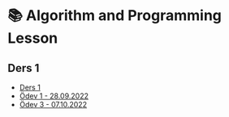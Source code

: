 # 📚 Algorithm and Programming Lesson


## Ders 1
* [Ders 1](https://github.com/mevlutcelik/algorithm-and-programming-lesson/tree/main/Ders%201)
* [Ödev 1 - 28.09.2022](https://github.com/mevlutcelik/algorithm-and-programming-lesson/tree/main/%C3%96dev%201%20-%2028.09.2022)
* [Ödev 3 - 07.10.2022](https://github.com/mevlutcelik/algorithm-and-programming-lesson/tree/main/%C3%96dev%203%20-%2007.10.2022)

